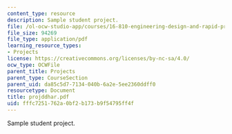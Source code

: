 ```yaml
---
content_type: resource
description: Sample student project.
file: /ol-ocw-studio-app/courses/16-810-engineering-design-and-rapid-prototyping-january-iap-2007/fffc7251762a0bf2b173b9f54795ff4f_projddhar.pdf
file_size: 94269
file_type: application/pdf
learning_resource_types:
- Projects
license: https://creativecommons.org/licenses/by-nc-sa/4.0/
ocw_type: OCWFile
parent_title: Projects
parent_type: CourseSection
parent_uid: da85c5d7-7134-040b-6a2e-5ee2360ddff0
resourcetype: Document
title: projddhar.pdf
uid: fffc7251-762a-0bf2-b173-b9f54795ff4f
---
```

Sample student project.